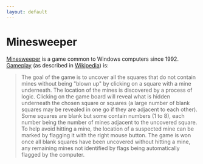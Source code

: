 ```yaml
---
layout: default
---
```

# Minesweeper

[Minesweeper](https://en.wikipedia.org/wiki/Microsoft_Minesweeper) is a game common to Windows computers since 1992. [Gameplay](https://en.wikipedia.org/wiki/Microsoft_Minesweeper#Gameplay) (as described in [Wikipedia](http://wikipedia.org)) is:
> The goal of the game is to uncover all the squares that do not contain mines without being "blown up" by clicking on a square with a mine underneath. The location of the mines is discovered by a process of logic. Clicking on the game board will reveal what is hidden underneath the chosen square or squares (a large number of blank squares may be revealed in one go if they are adjacent to each other). Some squares are blank but some contain numbers (1 to 8), each number being the number of mines adjacent to the uncovered square. To help avoid hitting a mine, the location of a suspected mine can be marked by flagging it with the right mouse button. The game is won once all blank squares have been uncovered without hitting a mine, any remaining mines not identified by flags being automatically flagged by the computer.



